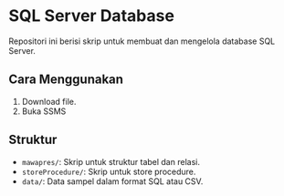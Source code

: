 # SQL Server Database

Repositori ini berisi skrip untuk membuat dan mengelola database SQL Server.

## Cara Menggunakan
1. Download file.
2. Buka SSMS

## Struktur
- `mawapres/`: Skrip untuk struktur tabel dan relasi.
- `storeProcedure/`: Skrip untuk store procedure.
- `data/`: Data sampel dalam format SQL atau CSV.
